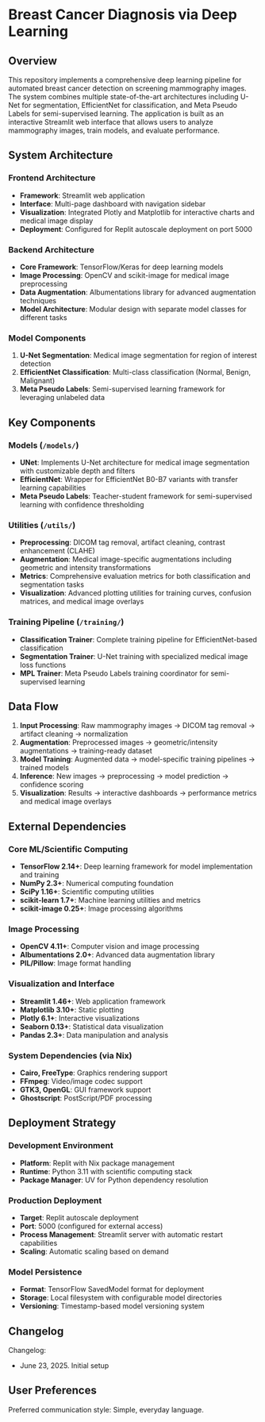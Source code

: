 # Breast Cancer Diagnosis via Deep Learning

## Overview

This repository implements a comprehensive deep learning pipeline for automated breast cancer detection on screening mammography images. The system combines multiple state-of-the-art architectures including U-Net for segmentation, EfficientNet for classification, and Meta Pseudo Labels for semi-supervised learning. The application is built as an interactive Streamlit web interface that allows users to analyze mammography images, train models, and evaluate performance.

## System Architecture

### Frontend Architecture
- **Framework**: Streamlit web application
- **Interface**: Multi-page dashboard with navigation sidebar
- **Visualization**: Integrated Plotly and Matplotlib for interactive charts and medical image display
- **Deployment**: Configured for Replit autoscale deployment on port 5000

### Backend Architecture
- **Core Framework**: TensorFlow/Keras for deep learning models
- **Image Processing**: OpenCV and scikit-image for medical image preprocessing
- **Data Augmentation**: Albumentations library for advanced augmentation techniques
- **Model Architecture**: Modular design with separate model classes for different tasks

### Model Components
1. **U-Net Segmentation**: Medical image segmentation for region of interest detection
2. **EfficientNet Classification**: Multi-class classification (Normal, Benign, Malignant)
3. **Meta Pseudo Labels**: Semi-supervised learning framework for leveraging unlabeled data

## Key Components

### Models (`/models/`)
- **UNet**: Implements U-Net architecture for medical image segmentation with customizable depth and filters
- **EfficientNet**: Wrapper for EfficientNet B0-B7 variants with transfer learning capabilities
- **Meta Pseudo Labels**: Teacher-student framework for semi-supervised learning with confidence thresholding

### Utilities (`/utils/`)
- **Preprocessing**: DICOM tag removal, artifact cleaning, contrast enhancement (CLAHE)
- **Augmentation**: Medical image-specific augmentations including geometric and intensity transformations
- **Metrics**: Comprehensive evaluation metrics for both classification and segmentation tasks
- **Visualization**: Advanced plotting utilities for training curves, confusion matrices, and medical image overlays

### Training Pipeline (`/training/`)
- **Classification Trainer**: Complete training pipeline for EfficientNet-based classification
- **Segmentation Trainer**: U-Net training with specialized medical image loss functions
- **MPL Trainer**: Meta Pseudo Labels training coordinator for semi-supervised learning

## Data Flow

1. **Input Processing**: Raw mammography images → DICOM tag removal → artifact cleaning → normalization
2. **Augmentation**: Preprocessed images → geometric/intensity augmentations → training-ready dataset
3. **Model Training**: Augmented data → model-specific training pipelines → trained models
4. **Inference**: New images → preprocessing → model prediction → confidence scoring
5. **Visualization**: Results → interactive dashboards → performance metrics and medical image overlays

## External Dependencies

### Core ML/Scientific Computing
- **TensorFlow 2.14+**: Deep learning framework for model implementation and training
- **NumPy 2.3+**: Numerical computing foundation
- **SciPy 1.16+**: Scientific computing utilities
- **scikit-learn 1.7+**: Machine learning utilities and metrics
- **scikit-image 0.25+**: Image processing algorithms

### Image Processing
- **OpenCV 4.11+**: Computer vision and image processing
- **Albumentations 2.0+**: Advanced data augmentation library
- **PIL/Pillow**: Image format handling

### Visualization and Interface
- **Streamlit 1.46+**: Web application framework
- **Matplotlib 3.10+**: Static plotting
- **Plotly 6.1+**: Interactive visualizations
- **Seaborn 0.13+**: Statistical data visualization
- **Pandas 2.3+**: Data manipulation and analysis

### System Dependencies (via Nix)
- **Cairo, FreeType**: Graphics rendering support
- **FFmpeg**: Video/image codec support
- **GTK3, OpenGL**: GUI framework support
- **Ghostscript**: PostScript/PDF processing

## Deployment Strategy

### Development Environment
- **Platform**: Replit with Nix package management
- **Runtime**: Python 3.11 with scientific computing stack
- **Package Manager**: UV for Python dependency resolution

### Production Deployment
- **Target**: Replit autoscale deployment
- **Port**: 5000 (configured for external access)
- **Process Management**: Streamlit server with automatic restart capabilities
- **Scaling**: Automatic scaling based on demand

### Model Persistence
- **Format**: TensorFlow SavedModel format for deployment
- **Storage**: Local filesystem with configurable model directories
- **Versioning**: Timestamp-based model versioning system

## Changelog

Changelog:
- June 23, 2025. Initial setup

## User Preferences

Preferred communication style: Simple, everyday language.